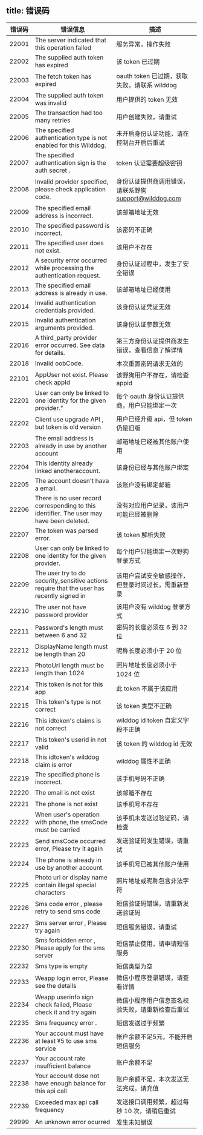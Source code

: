 title:  错误码
---

| 错误码 | 错误信息 | 描述 |
| ---- | ---- | ---- |
|22001| The server indicated that this operation failed| 服务异常，操作失败|
|22002| The supplied auth token has expired| 该 token 已过期|
|22003| The fetch token has expired| oauth token 已过期，获取失败，请联系 wilddog|
|22004| The supplied auth token was invalid| 用户提供的 token 无效|
|22005| The transaction had too many retries| 用户创建失败，请重试|
|22006| The specified authentication type is not enabled for this Wilddog.| 未开启身份认证功能，请在控制台开启后重试|
|22007| The specified authentication sign is the auth secret .| token 认证需要超级密钥|
|22008| Invalid provider specified, please check application code.| 身份认证提供商调用错误，请联系野狗 support@wilddog.com|
|22009| The specified email address is incorrect.|该邮箱地址无效|
|22010| The specified password is incorrect.| 该密码不正确|
|22011| The specified user does not exist.| 该用户不存在|
|22012| A security error occurred while processing the authentication request.| 身份认证过程中，发生了安全错误|
|22013| The specified email address is already in use.| 该邮箱地址已经使用|
|22014| Invalid authentication credentials provided.| 该身份认证凭证无效 |
|22015| Invalid authentication arguments provided.| 该身份认证参数无效 |
|22016| A third_party provider error occurred. See data for details.|  第三方身份认证提供商发生错误，查看信息了解详情|
|22018| Invalid oobCode.| 本次重置密码请求无效的|
|22101| AppUser not exist. Please check appId| 该野狗用户不存在，请检查 appid|
|22201| User can only be linked to one identity for the given provider."| 每个 oauth 身份认证提供商，用户只能绑定一次|
|22202| Client use upgrade API , but token is old version|用户已经升级 api，但 token 仍是旧版|
|22203| The email address is already in use by another account|  邮箱地址已经被其他账户使用|
|22204| This identity already linked anotheraccount.| 该身份已经与其他账户绑定|
|22205| The account doesn't hava a email.| 该账户没有绑定邮箱|
|22206| There is no user record corresponding to this identifier. The user may have been deleted.| 没有对应用户记录，该用户可能已经被删除|
|22207| The token was parsed error.| 该 token 解析失败 |
|22208| User can only be linked to one identity for the given provider.| 每个用户只能绑定一次野狗登录方式|
|22209| The user try to do security_sensitive actions require that the user has recently signed in| 该用户尝试安全敏感操作，但登录时间过长，需重新登录|
|22210| The user not have password provider| 该用户没有 wilddog 登录方式 |
|22211| Password's length must between 6 and 32| 密码的长度必须在 6 到 32 位|
|22212| DisplayName length must be length than 20 | 昵称长度必须小于 20 位|
|22213| PhotoUrl length must be length than 1024| 照片地址长度必须小于 1024 位|
|22214| This token is not for this app| 此 token 不属于该应用|
|22215| This token's type is not correct| 该 token 类型不正确 |
|22216| This idtoken's claims is not correct| wilddog id token 自定义字段不正确|
|22217| This token's userid in not valid| 该 token 的 wilddog id 无效|
|22218| This idtoken's wilddog claim is error| wilddog 属性不正确 |
|22219| The specified phone is incorrect.| 该手机号码不正确|
|22220| The email is not exist| 该邮箱不存在|
|22221| The phone is not exist| 该手机号不存在|
|22222| When user's operation with phone, the smsCode must be carried| 该手机未发送过验证码，请检查|
|22223| Send smsCode occurred error, Please try it again|  发送验证码发生错误，请重试|
|22224| The phone is already in use by another account.| 该手机号已被其他账户使用|
|22225| Photo url or display name contain illegal special characters| 照片地址或昵称包含非法字符|
|22226| Sms code error , please retry to send sms code| 短信验证码错误，请重新发送验证码|
|22227| Sms server error , Please try again| 短信服务错误，请重试|
|22230| Sms forbidden error , Please apply for the sms server| 短信禁止使用，请申请短信服务|
|22232| Sms type is empty| 短信类型为空|
|22233| Weapp login error, Please see the details| 微信小程序登录错误，请查看详情|
|22234| Weapp userinfo sign check failed, Please check it and try again| 微信小程序用户信息签名校验失败，请重新检查后重试 |
|22235| Sms frequency error .| 短信发送过于频繁 |
|22236| Your account must have at least ¥5 to use sms service| 帐户余额不足5元，不能开启短信服务|
|22237| Your account rate insufficient balance| 账户余额不足|
|22238| Your account dose not have enough balance for this api call| 账户余额不足，本次发送无法完成，请充值|
|22239| Exceeded max api call frequency| 发送接口调用频繁，超过每秒 10 次，请稍后重试|
|29999| An unknown error ocurred| 发生未知错误|
